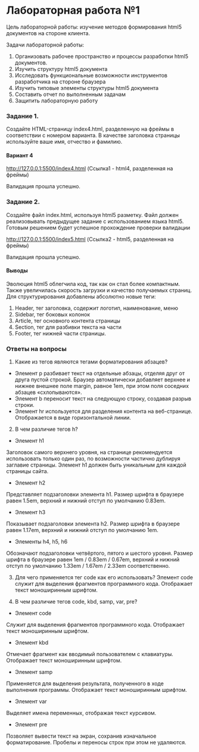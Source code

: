 # Лабораторная работа №1 #

Цель лабораторной работы: изучение методов формирования html5 документов на стороне клиента.

Задачи лабораторной работы:
  1. Организовать рабочее пространство и процессы разработки html5 документов.
  2. Изучить структуру html5 документа
  3. Исследовать функциональные возможности инструментов разработчика на стороне браузера
  4. Изучить типовые элементы структуры html5 документа
  5. Составить отчет по выполненным задачам
  6. Защитить лабораторную работу

### Задание 1. ###
Создайте HTML-страницу index4.html, разделенную на фреймы в соответствии с номером варианта. В качестве заголовка страницы используйте ваше имя, отчество и фамилию. 

#### Вариант 4 ####
http://127.0.0.1:5500/index4.html  (Ссылка1 - html4, разделенная на фреймы)

Валидация прошла успешно.

### Задание 2. ###
Создайте файл index.html, используя html5 разметку. Файл должен реализовывать предыдущее задание с использованием языка html5. Готовым решением будет успешное прохождение проверки валидации 

http://127.0.0.1:5500/index5.html (Ссылка2 - html5, разделенная на фреймы)

Валидация прошла успешно.

#### Выводы ####

Эволюция html5 облегчила код, так как он стал более компактным. Также увеличилась скорость загрузки и качество получаемых страниц. 
Для структурирования добавлены абсолютно новые теги:
1. Header, тег заголовка, содержит логотип, наименование, меню
2. Sidebar, тег боковых колонок
3. Article, тег основного контента страницы
4. Section, тег для разбивки текста на части
5. Footer, тег нижней части страницы.

### Ответы на вопросы ###

1. Какие из тегов являются тегами форматирования абзацев?

+ Элемент p разбивает текст на отдельные абзацы, отделяя друг от друга пустой строкой. Браузер автоматически добавляет верхнее и нижнее внешнее поле margin, равное 1em, при этом поля соседних абзацев «схлопываются».
+ Элемент b переносит текст на следующую строку, создавая разрыв строки.
+ Элемент hr используется для разделения контента на веб-странице. Отображается в виде горизонтальной линии.

2. В чем различие тегов h?
+ Элемент h1

Заголовок самого верхнего уровня, на странице рекомендуется использовать только один раз, по возможности частично дублируя заглавие страницы. Элемент h1 должен быть уникальным для каждой страницы сайта.
+ Элемент h2

Представляет подзаголовки элемента h1. Размер шрифта в браузере равен 1.5em, верхний и нижний отступ по умолчанию 0.83em.
+ Элемент h3

Показывает подзаголовки элемента h2. Размер шрифта в браузере равен 1.17em, верхний и нижний отступ по умолчанию 1em.
+ Элементы h4, h5, h6

Обозначают подзаголовки четвёртого, пятого и шестого уровня. Размер шрифта в браузере равен 1em / 0.83em / 0.67em, верхний и нижний отступ по умолчанию 1.33em / 1.67em / 2.33em соответственно.

3. Для чего применяется тег code как его использовать?
Элемент code cлужит для выделения фрагментов программного кода. Отображает текст моноширинным шрифтом.

4. В чем различие тегов code, kbd, samp, var, pre?
+ Элемент code

Служит для выделения фрагментов программного кода. Отображает текст моноширинным шрифтом.

+ Элемент kbd

Отмечает фрагмент как вводимый пользователем с клавиатуры. Отображает текст моноширинным шрифтом.
  
+  Элемент samp

Применяется для выделения результата, полученного в ходе выполнения программы. Отображает текст моноширинным шрифтом.
  
+ Элемент var

Выделяет имена переменных, отображая текст курсивом.

+ Элемент pre

Позволяет вывести текст на экран, сохранив изначальное форматирование. Пробелы и переносы строк при этом не удаляются.

